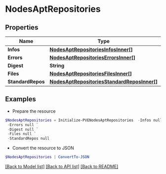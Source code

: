 # NodesAptRepositories
## Properties

Name | Type | Description | Notes
------------ | ------------- | ------------- | -------------
**Infos** | [**NodesAptRepositoriesInfosInner[]**](NodesAptRepositoriesInfosInner.md) |  | [optional] 
**Errors** | [**NodesAptRepositoriesErrorsInner[]**](NodesAptRepositoriesErrorsInner.md) |  | [optional] 
**Digest** | **String** |  | [optional] 
**Files** | [**NodesAptRepositoriesFilesInner[]**](NodesAptRepositoriesFilesInner.md) |  | [optional] 
**StandardRepos** | [**NodesAptRepositoriesStandardReposInner[]**](NodesAptRepositoriesStandardReposInner.md) |  | [optional] 

## Examples

- Prepare the resource
```powershell
$NodesAptRepositories = Initialize-PVENodesAptRepositories  -Infos null `
 -Errors null `
 -Digest null `
 -Files null `
 -StandardRepos null
```

- Convert the resource to JSON
```powershell
$NodesAptRepositories | ConvertTo-JSON
```

[[Back to Model list]](../README.md#documentation-for-models) [[Back to API list]](../README.md#documentation-for-api-endpoints) [[Back to README]](../README.md)

